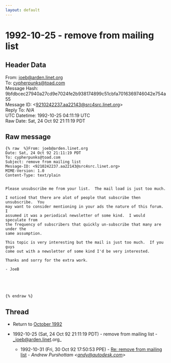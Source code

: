 ```yaml
---
layout: default
---
```


# 1992-10-25 - remove from mailing list

## Header Data

From: joeb@arden.linet.org<br>
To: cypherpunks@toad.com<br>
Message Hash: 9bfdbcec27940a27cd9e7024fe2b938174899c51cbfa7016369746042e754a55<br>
Message ID: \<9210242237.aa22143@src4src.linet.org\><br>
Reply To: _N/A_<br>
UTC Datetime: 1992-10-25 04:11:19 UTC<br>
Raw Date: Sat, 24 Oct 92 21:11:19 PDT<br>

## Raw message

```
{% raw  %}From: joeb@arden.linet.org
Date: Sat, 24 Oct 92 21:11:19 PDT
To: cypherpunks@toad.com
Subject: remove from mailing list
Message-ID: <9210242237.aa22143@src4src.linet.org>
MIME-Version: 1.0
Content-Type: text/plain


Please unsubscribe me from your list.  The mail load is just too much.

I noticed that there are alot of people that subscribe then unsubscribe.  You
may want to consider mentioning in your ads the nature of this forum.  I
assumed it was a periodical newsletter of some kind.  I would speculate from
the frequency of subscribers that quickly un-subscribe that many are under the
same assumption.

This topic is very interesting but the mail is just too much.  If you guys
come out with a newsletter of some kind I'd be very interested.

Thanks and sorry for the extra work.

- JoeB





{% endraw %}
```

## Thread

+ Return to [October 1992](/years/1992/10)

+ 1992-10-25 (Sat, 24 Oct 92 21:11:19 PDT) - remove from mailing list - _joeb@arden.linet.org_
  + 1992-10-31 (Fri, 30 Oct 92 17:50:53 PPE) - [Re: remove from mailing list](/years/1992/10/028104239841ce7ed12abdf25e98b3f8d6f6ed3ca45ae4c095e115cb184c3b35) - _Andrew Purshottam \<andy@autodesk.com\>_

